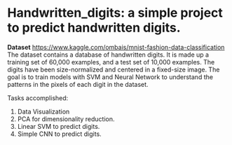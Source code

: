 # Handwritten_digits: a simple project to predict handwritten digits.

**Dataset** https://www.kaggle.com/ombais/mnist-fashion-data-classification 
The dataset contains a database of handwritten digits. It is made up a training set of 60,000 examples, and a test set of 10,000 examples. The digits have been size-normalized and centered in a fixed-size image. The goal is to train models with SVM and Neural Network to understand the patterns in the pixels of each digit in the dataset.


Tasks accomplished:

1. Data Visualization
2. PCA for dimensionality reduction.
2. Linear SVM to predict digits.
3. Simple CNN to predict digits.
